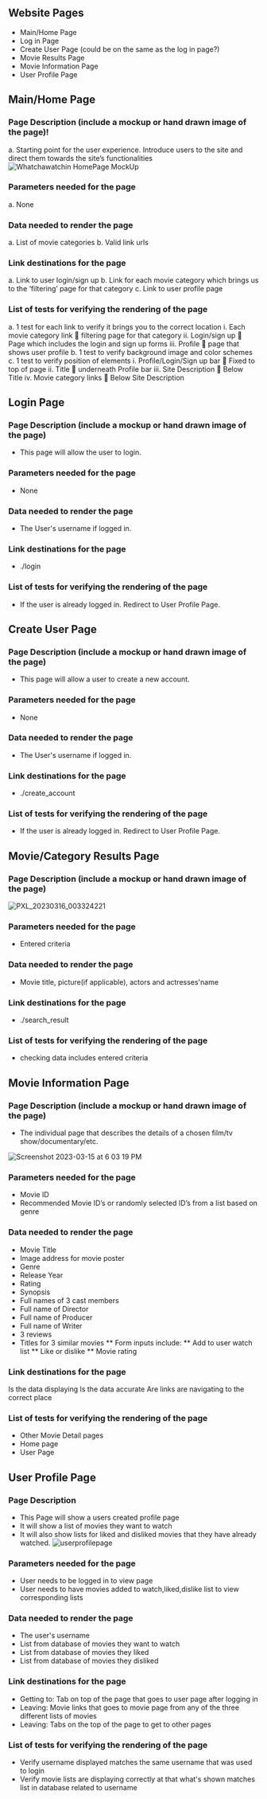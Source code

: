 ## Website Pages
  * Main/Home Page
  * Log in Page
  * Create User Page (could be on the same as the log in page?)
  * Movie Results Page
  * Movie Information Page
  * User Profile Page
  
## Main/Home Page
### Page Description (include a mockup or hand drawn image of the page)!
a.	Starting point for the user experience.  Introduce users to the site and direct them towards the site’s functionalities
![Whatchawatchin HomePage MockUp](https://user-images.githubusercontent.com/78234265/225473516-ebe34cc1-4833-4a84-8afc-5835d919bca2.png)

### Parameters needed for the page
a.	None
### Data needed to render the page
a.	List of movie categories
b.	Valid link urls

### Link destinations for the page
a.	Link to user login/sign up
b.	Link for each movie category which brings us to the ‘filtering’ page for that category
c.	Link to user profile page

### List of tests for verifying the rendering of the page

a.	1 test for each link to verify it brings you to the correct location
i.	Each movie category link  filtering page for that category
ii.	Login/sign up  Page which includes the login and sign up forms
iii.	Profile  page that shows user profile
b.	1 test to verify background image and color schemes
c.	1 test to verify position of elements
i.	Profile/Login/Sign up bar  Fixed to top of page
ii.	Title  underneath Profile bar
iii.	Site Description  Below Title
iv.	Movie category links  Below Site Description


## Login Page
### Page Description (include a mockup or hand drawn image of the page)
* This page will allow the user to login. 
### Parameters needed for the page
* None
### Data needed to render the page
* The User's username if logged in.
### Link destinations for the page
* ./login
### List of tests for verifying the rendering of the page
* If the user is already logged in. Redirect to User Profile Page. 

## Create User Page
### Page Description (include a mockup or hand drawn image of the page)
* This page will allow a user to create a new account. 
### Parameters needed for the page
* None
### Data needed to render the page
* The User's username if logged in.
### Link destinations for the page
* ./create_account
### List of tests for verifying the rendering of the page
* If the user is already logged in. Redirect to User Profile Page. 

## Movie/Category Results Page
### Page Description (include a mockup or hand drawn image of the page)
![PXL_20230316_003324221](https://user-images.githubusercontent.com/111999240/225479261-34bacec0-597e-4b8d-8eb4-dcafa97e5c9c.jpg)


### Parameters needed for the page
* Entered criteria
### Data needed to render the page
* Movie title, picture(if applicable), actors and actresses'name
### Link destinations for the page
* ./search_result
### List of tests for verifying the rendering of the page
* checking data includes entered criteria

## Movie Information Page
### Page Description (include a mockup or hand drawn image of the page)
* The individual page that describes the details of a chosen film/tv show/documentary/etc.

![Screenshot 2023-03-15 at 6 03 19 PM](https://user-images.githubusercontent.com/34926259/225479977-326141e2-4ea3-42ac-b852-ff986ea4c31b.png)

### Parameters needed for the page
* Movie ID
* Recommended Movie ID’s or randomly selected ID’s from a list based on genre

### Data needed to render the page
* Movie Title
* Image address for movie poster
* Genre
* Release Year
* Rating
* Synopsis
* Full names of 3 cast members
* Full name of Director
* Full name of Producer
* Full name of Writer
* 3 reviews
* Titles for 3 similar movies
** Form inputs include:
** Add to user watch list
** Like or dislike
** Movie rating
### Link destinations for the page
Is the data displaying
Is the data accurate
Are links are navigating to the correct place

### List of tests for verifying the rendering of the page
* Other Movie Detail pages
* Home page
* User Page


## User Profile Page
### Page Description 
* This Page will show a users created profile page
* It will show a list of movies they want to watch
* It will also show lists for liked and disliked movies that they have already watched.
![userprofilepage](https://user-images.githubusercontent.com/83556347/225323812-d054b6fe-8a81-4f4c-8ab0-d0bdd4c53933.png)
### Parameters needed for the page
* User needs to be logged in to view page
* User needs to have movies added to watch,liked,dislike list to view corresponding lists
### Data needed to render the page
* The user's username
* List from database of movies they want to watch
* List from database of movies they liked
* List from database of movies they disliked
### Link destinations for the page
* Getting to: Tab on top of the page that goes to user page after logging in
* Leaving: Movie links that goes to movie page from any of the three different lists of movies
* Leaving: Tabs on the top of the page to get to other pages
### List of tests for verifying the rendering of the page
* Verify username displayed matches the same username that was used to login 
* Verify movie lists are displaying correctly at that what's shown matches list in database related to username
